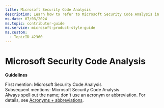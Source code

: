 ```yaml
---
title: Microsoft Security Code Analysis
description: Learn how to refer to Microsoft Security Code Analysis in your content.
ms.date: 07/08/2024
ms.topic: contributor-guide
ms.service: microsoft-product-style-guide
ms.custom:
  - TopicID 42360
---
```



# Microsoft Security Code Analysis

**Guidelines**  

First mention: Microsoft Security Code Analysis  
Subsequent mentions: Microsoft Security Code Analysis  
Always spell out the name; don't use an acronym or abbreviation. For details, see [Acronyms + abbreviations](~\acronyms-and-abbreviations.md).

